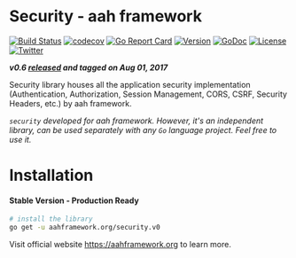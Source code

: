 # Security - aah framework
[![Build Status](https://travis-ci.org/go-aah/security.svg?branch=master)](https://travis-ci.org/go-aah/security) [![codecov](https://codecov.io/gh/go-aah/security/branch/master/graph/badge.svg)](https://codecov.io/gh/go-aah/security/branch/master) [![Go Report Card](https://goreportcard.com/badge/aahframework.org/security.v0)](https://goreportcard.com/report/aahframework.org/security.v0) [![Version](https://img.shields.io/badge/version-0.6-blue.svg)](https://github.com/go-aah/security/releases/latest) [![GoDoc](https://godoc.org/aahframework.org/security.v0?status.svg)](https://godoc.org/aahframework.org/security.v0)  [![License](https://img.shields.io/github/license/go-aah/security.svg)](LICENSE) [![Twitter](https://img.shields.io/badge/twitter-@aahframework-55acee.svg)](https://twitter.com/aahframework)

***v0.6 [released](https://github.com/go-aah/security/releases/latest) and tagged on Aug 01, 2017***

Security library houses all the application security implementation (Authentication, Authorization, Session Management, CORS, CSRF, Security Headers, etc.) by aah framework.

*`security` developed for aah framework. However, it's an independent library, can be used separately with any `Go` language project. Feel free to use it.*

# Installation
#### Stable Version - Production Ready
```bash
# install the library
go get -u aahframework.org/security.v0
```

Visit official website https://aahframework.org to learn more.
